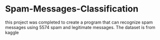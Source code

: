 # Spam-Messages-Classification
this project was completed to create a program that can recognize spam messages using 5574 spam and legitimate messages. The dataset is from kaggle
